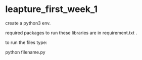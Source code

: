 # leapture_first_week_1

create a python3 env.

required packages to run these libraries are in requirement.txt .

to run the files type:

python filename.py 
